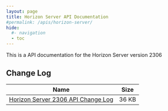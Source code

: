 ```yaml
---
layout: page
title: Horizon Server API Documentation
#permalink: /apis/horizon-server/
hide:
  #- navigation
  - toc
---
```


This is a API documentation for the Horizon Server version 2306

<swagger-ui src="rest-api-swagger-docs.json"/>

## Change Log  
| Name | Size |
| --- | --- |
| [Horizon Server 2306 API Change Log](Changelog2306.docx) | 36 KB |